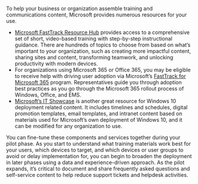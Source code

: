 To help your business or organization assemble training and communications content, Microsoft provides numerous resources for your use.

-	[Microsoft FastTrack Resource Hub](https://www.microsoft.com/fasttrack/resources) provides access to a comprehensive set of short, video-based training with step-by-step instructional guidance. There are hundreds of topics to choose from based on what’s important to your organization, such as creating more impactful content, sharing sites and content, transforming teamwork, and unlocking productivity with modern devices. 
-	For organizations using Microsoft 365 or Office 365, you may be eligible to receive help with driving user adoption via Microsoft’s [FastTrack for Microsoft 365](https://www.microsoft.com/en-us/fasttrack/microsoft-365) program. Representatives guide you through adoption best practices as you go through the Microsoft 365 rollout process of Windows, Office, and EMS.
-	[Microsoft’s IT Showcase](https://www.microsoft.com/en-us/itshowcase) is another great resource for Windows 10 deployment related content. It includes timelines and schedules, digital promotion templates, email templates, and intranet content based on materials used for Microsoft’s own deployment of Windows 10, and it can be modified for any organization to use. 

You can fine-tune these components and services together during your pilot phase. As you start to understand what training materials work best for your users, which devices to target, and which devices or user groups to avoid or delay implementation for, you can begin to broaden the deployment in later phases using a data and experience-driven approach. As the pilot expands, it’s critical to document and share frequently asked questions and self-service content to help reduce support tickets and helpdesk activities.